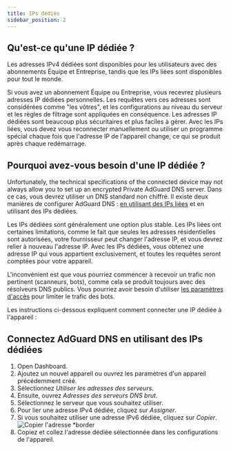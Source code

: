 ```yaml
---
title: IPs dédiés
sidebar_position: 2
---
```


## Qu'est-ce qu'une IP dédiée ?

Les adresses IPv4 dédiées sont disponibles pour les utilisateurs avec des abonnements Équipe et Entreprise, tandis que les IPs liées sont disponibles pour tout le monde.

Si vous avez un abonnement Équipe ou Entreprise, vous recevrez plusieurs adresses IP dédiées personnelles. Les requêtes vers ces adresses sont considérées comme "les vôtres", et les configurations au niveau du serveur et les règles de filtrage sont appliquées en conséquence. Les adresses IP dédiées sont beaucoup plus sécuritaires et plus faciles à gérer. Avec les IPs liées, vous devez vous reconnecter manuellement ou utiliser un programme spécial chaque fois que l'adresse IP de l'appareil change, ce qui se produit après chaque redémarrage.

## Pourquoi avez-vous besoin d'une IP dédiée ?

Unfortunately, the technical specifications of the connected device may not always allow you to set up an encrypted Private AdGuard DNS server. Dans ce cas, vous devrez utiliser un DNS standard non chiffré. Il existe deux manières de configurer AdGuard DNS : [en utilisant des IPs liées](/private-dns/connect-devices/other-options/linked-ip.md) et en utilisant des IPs dédiées.

Les IPs dédiées sont généralement une option plus stable. Les IPs liées ont certaines limitations, comme le fait que seules les adresses résidentielles sont autorisées, votre fournisseur peut changer l'adresse IP, et vous devrez relier à nouveau l'adresse IP. Avec les IPs dédiées, vous obtenez une adresse IP qui vous appartient exclusivement, et toutes les requêtes seront comptées pour votre appareil.

L'inconvénient est que vous pourriez commencer à recevoir un trafic non pertinent (scanneurs, bots), comme cela se produit toujours avec des résolveurs DNS publics. Vous pourriez avoir besoin d'utiliser [les paramètres d'accès](/private-dns/server-and-settings/access.md) pour limiter le trafic des bots.

Les instructions ci-dessous expliquent comment connecter une IP dédiée à l'appareil :

## Connectez AdGuard DNS en utilisant des IPs dédiées

1. Open Dashboard.
2. Ajoutez un nouvel appareil ou ouvrez les paramètres d'un appareil précédemment créé.
3. Sélectionnez _Utiliser les adresses des serveurs_.
4. Ensuite, ouvrez _Adresses des serveurs DNS brut_.
5. Sélectionnez le serveur que vous souhaitez utiliser.
6. Pour lier une adresse IPv4 dédiée, cliquez sur _Assigner_.
7. Si vous souhaitez utiliser une adresse IPv6 dédiée, cliquez sur _Copier_.
   ![Copier l'adresse \*border](https://cdn.adtidy.org/content/kb/dns/private/new_dns/connect/dedicated_step7.png)
8. Copiez et collez l'adresse dédiée sélectionnée dans les configurations de l'appareil.
